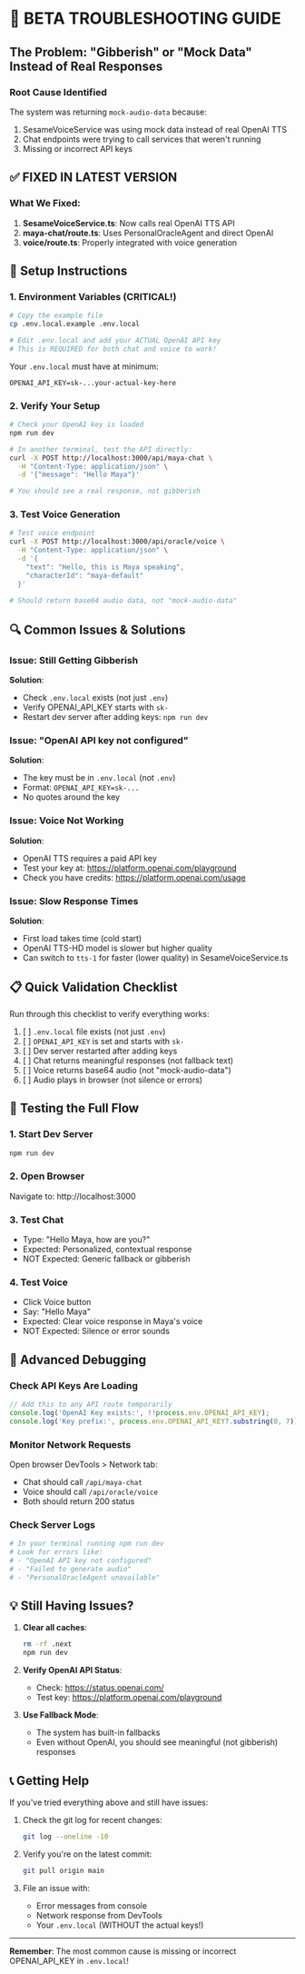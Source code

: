 # 🚨 BETA TROUBLESHOOTING GUIDE

## The Problem: "Gibberish" or "Mock Data" Instead of Real Responses

### Root Cause Identified
The system was returning `mock-audio-data` because:
1. SesameVoiceService was using mock data instead of real OpenAI TTS
2. Chat endpoints were trying to call services that weren't running
3. Missing or incorrect API keys

## ✅ FIXED IN LATEST VERSION

### What We Fixed:
1. **SesameVoiceService.ts**: Now calls real OpenAI TTS API
2. **maya-chat/route.ts**: Uses PersonalOracleAgent and direct OpenAI
3. **voice/route.ts**: Properly integrated with voice generation

## 🔧 Setup Instructions

### 1. Environment Variables (CRITICAL!)

```bash
# Copy the example file
cp .env.local.example .env.local

# Edit .env.local and add your ACTUAL OpenAI API key
# This is REQUIRED for both chat and voice to work!
```

Your `.env.local` must have at minimum:
```
OPENAI_API_KEY=sk-...your-actual-key-here
```

### 2. Verify Your Setup

```bash
# Check your OpenAI key is loaded
npm run dev

# In another terminal, test the API directly:
curl -X POST http://localhost:3000/api/maya-chat \
  -H "Content-Type: application/json" \
  -d '{"message": "Hello Maya"}'

# You should see a real response, not gibberish
```

### 3. Test Voice Generation

```bash
# Test voice endpoint
curl -X POST http://localhost:3000/api/oracle/voice \
  -H "Content-Type: application/json" \
  -d '{
    "text": "Hello, this is Maya speaking",
    "characterId": "maya-default"
  }'

# Should return base64 audio data, not "mock-audio-data"
```

## 🔍 Common Issues & Solutions

### Issue: Still Getting Gibberish
**Solution**:
- Check `.env.local` exists (not just `.env`)
- Verify OPENAI_API_KEY starts with `sk-`
- Restart dev server after adding keys: `npm run dev`

### Issue: "OpenAI API key not configured"
**Solution**:
- The key must be in `.env.local` (not `.env`)
- Format: `OPENAI_API_KEY=sk-...`
- No quotes around the key

### Issue: Voice Not Working
**Solution**:
- OpenAI TTS requires a paid API key
- Test your key at: https://platform.openai.com/playground
- Check you have credits: https://platform.openai.com/usage

### Issue: Slow Response Times
**Solution**:
- First load takes time (cold start)
- OpenAI TTS-HD model is slower but higher quality
- Can switch to `tts-1` for faster (lower quality) in SesameVoiceService.ts

## 📋 Quick Validation Checklist

Run through this checklist to verify everything works:

1. [ ] `.env.local` file exists (not just `.env`)
2. [ ] `OPENAI_API_KEY` is set and starts with `sk-`
3. [ ] Dev server restarted after adding keys
4. [ ] Chat returns meaningful responses (not fallback text)
5. [ ] Voice returns base64 audio (not "mock-audio-data")
6. [ ] Audio plays in browser (not silence or errors)

## 🚀 Testing the Full Flow

### 1. Start Dev Server
```bash
npm run dev
```

### 2. Open Browser
Navigate to: http://localhost:3000

### 3. Test Chat
- Type: "Hello Maya, how are you?"
- Expected: Personalized, contextual response
- NOT Expected: Generic fallback or gibberish

### 4. Test Voice
- Click Voice button
- Say: "Hello Maya"
- Expected: Clear voice response in Maya's voice
- NOT Expected: Silence or error sounds

## 🔧 Advanced Debugging

### Check API Keys Are Loading
```javascript
// Add this to any API route temporarily
console.log('OpenAI Key exists:', !!process.env.OPENAI_API_KEY);
console.log('Key prefix:', process.env.OPENAI_API_KEY?.substring(0, 7));
```

### Monitor Network Requests
Open browser DevTools > Network tab:
- Chat should call `/api/maya-chat`
- Voice should call `/api/oracle/voice`
- Both should return 200 status

### Check Server Logs
```bash
# In your terminal running npm run dev
# Look for errors like:
# - "OpenAI API key not configured"
# - "Failed to generate audio"
# - "PersonalOracleAgent unavailable"
```

## 💡 Still Having Issues?

1. **Clear all caches**:
   ```bash
   rm -rf .next
   npm run dev
   ```

2. **Verify OpenAI API Status**:
   - Check: https://status.openai.com/
   - Test key: https://platform.openai.com/playground

3. **Use Fallback Mode**:
   - The system has built-in fallbacks
   - Even without OpenAI, you should see meaningful (not gibberish) responses

## 📞 Getting Help

If you've tried everything above and still have issues:

1. Check the git log for recent changes:
   ```bash
   git log --oneline -10
   ```

2. Verify you're on the latest commit:
   ```bash
   git pull origin main
   ```

3. File an issue with:
   - Error messages from console
   - Network response from DevTools
   - Your `.env.local` (WITHOUT the actual keys!)

---

**Remember**: The most common cause is missing or incorrect OPENAI_API_KEY in `.env.local`!